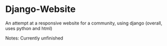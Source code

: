 # Django-Website

An attempt at a responsive website for a community, using django (overall, uses python and html)

Notes:
Currently unfinished
